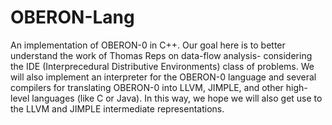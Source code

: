 # OBERON-Lang

An implementation of OBERON-0 in C++. Our goal here is to
better understand the work of Thomas Reps on data-flow analysis-
considering the IDE (Interprecedural Distributive Environments) class of
problems. We will also implement an interpreter for the OBERON-0 language and
several compilers for translating OBERON-0 into LLVM, JIMPLE,
and other high-level languages (like C or Java). In this way,
we hope we will also get use to the LLVM and JIMPLE intermediate
representations.

